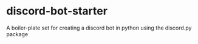 # discord-bot-starter
A boiler-plate set for creating a discord bot in python using the discord.py package
